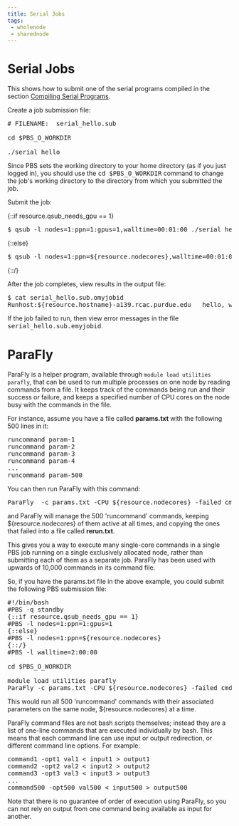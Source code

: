 ```yaml
---
title: Serial Jobs
tags:
 - wholenode
 - sharednode
---
```

# Serial Jobs

This shows how to submit one of the serial programs compiled in the section [Compiling Serial Programs](../../../../compile/serial).  

Create a job submission file:

<pre>
# FILENAME:  serial_hello.sub

cd $PBS_O_WORKDIR

./serial_hello
</pre>

Since PBS sets the working directory to your home directory (as if you just logged in), you should use the <kbd>cd $PBS_O_WORKDIR</kbd> command to change the job's working directory to the directory from which you submitted the job. 

Submit the job:

{::if resource.qsub_needs_gpu == 1}
<pre>$ qsub -l nodes=1:ppn=1:gpus=1,walltime=00:01:00 ./serial_hello.sub</pre>
{::else}
<pre>$ qsub -l nodes=1:ppn=${resource.nodecores},walltime=00:01:00 ./serial_hello.sub</pre>
{::/}

After the job completes, view results in the output file:
<pre>
$ cat serial_hello.sub.omyjobid
Runhost:${resource.hostname}-a139.rcac.purdue.edu   hello, world
</pre>

If the job failed to run, then view error messages in the file <kbd>serial_hello.sub.emyjobid</kbd>.

# ParaFly

ParaFly is a helper program, available through `module load utilities parafly`, that can be used to run multiple processes on one node by reading commands from a file.  It keeps track of the commands being run and their success or failure, and keeps a specified number of CPU cores on the node busy with the commands in the file.

For instance, assume you have a file called <strong>params.txt</strong> with the following 500 lines in it:
<pre>
runcommand param-1
runcommand param-2
runcommand param-3
runcommand param-4
...
runcommand param-500
</pre>

You can then run ParaFly with this command:

<pre>
ParaFly  -c params.txt -CPU ${resource.nodecores} -failed_cmds rerun.txt
</pre>

and ParaFly will manage the 500 'runcommand' commands, keeping ${resource.nodecores} of them active at all times, and copying the ones that failed into a file called <strong>rerun.txt</strong>.

This gives you a way to execute many single-core commands in a single PBS job running on a single exclusively allocated node, rather than submitting each of them as a separate job. ParaFly has been used with upwards of 10,000 commands in its command file.

So, if you have the params.txt file in the above example, you could submit the following PBS submission file:

<pre>
#!/bin/bash
#PBS -q standby
{::if resource.qsub_needs_gpu == 1}
#PBS -l nodes=1:ppn=1:gpus=1
{::else}
#PBS -l nodes=1:ppn=${resource.nodecores}
{::/}
#PBS -l walltime=2:00:00

cd $PBS_O_WORKDIR

module load utilities parafly
ParaFly -c params.txt -CPU ${resource.nodecores} -failed_cmds rerun.txt
</pre>

This would run all 500 'runcommand' commands with their associated parameters on the same node, ${resource.nodecores} at a time. 

ParaFly command files are not bash scripts themselves; instead they are a list of one-line commands that are executed individually by bash. This means that each command line can use input or output redirection, or different command line options.  For example:

<pre>
command1 -opt1 val1 < input1 > output1
command2 -opt2 val2 < input2 > output2
command3 -opt3 val3 < input3 > output3
...
command500 -opt500 val500 < input500 > output500
</pre>

Note that there is no guarantee of order of execution using ParaFly, so you can not rely on output from one command being available as input for another.
